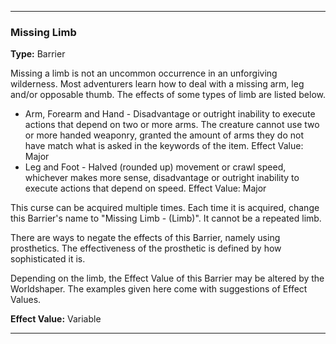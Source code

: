 ___
### Missing Limb
__Type:__ Barrier

Missing a limb is not an uncommon occurrence in an unforgiving wilderness. Most adventurers learn how to deal with a missing arm, leg and/or opposable thumb. The effects of some types of limb are listed below.

- Arm, Forearm and Hand - Disadvantage or outright inability to execute actions that depend on two or more arms. The creature cannot use two or more handed weaponry, granted the amount of arms they do not have match what is asked in the keywords of the item. Effect Value: Major
- Leg and Foot - Halved (rounded up) movement or crawl speed, whichever makes more sense, disadvantage or outright inability to execute actions that depend on speed. Effect Value: Major

This curse can be acquired multiple times. Each time it is acquired, change this Barrier's name to "Missing Limb - (Limb)". It cannot be a repeated limb.

There are ways to negate the effects of this Barrier, namely using prosthetics. The effectiveness of the prosthetic is defined by how sophisticated it is.

Depending on the limb, the Effect Value of this Barrier may be altered by the Worldshaper. The examples given here come with suggestions of Effect Values.

__Effect Value:__ Variable

___